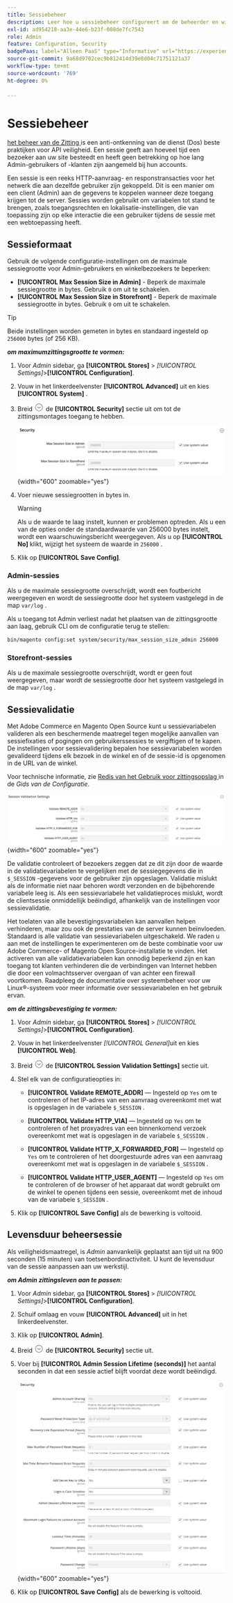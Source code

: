```yaml
---
title: Sessiebeheer
description: Leer hoe u sessiebeheer configureert om de beheerder en winkel te beveiligen.
exl-id: ad954218-aa3e-44e6-b23f-008de7fc7543
role: Admin
feature: Configuration, Security
badgePaas: label="Alleen PaaS" type="Informative" url="https://experienceleague.adobe.com/en/docs/commerce/user-guides/product-solutions" tooltip="Is alleen van toepassing op Adobe Commerce op Cloud-projecten (door Adobe beheerde PaaS-infrastructuur) en op projecten in het veld."
source-git-commit: 9a68d9702cec9b812414d39e8d04c71751121a37
workflow-type: tm+mt
source-wordcount: '769'
ht-degree: 0%

---
```


# Sessiebeheer

[ het beheer van de Zitting ](https://cheatsheetseries.owasp.org/cheatsheets/Session_Management_Cheat_Sheet.html) is een anti-ontkenning van de dienst (Dos) beste praktijken voor API veiligheid. Een sessie geeft aan hoeveel tijd een bezoeker aan uw site besteedt en heeft geen betrekking op hoe lang Admin-gebruikers of -klanten zijn aangemeld bij hun accounts.

Een sessie is een reeks HTTP-aanvraag- en responstransacties voor het netwerk die aan dezelfde gebruiker zijn gekoppeld. Dit is een manier om een client (Admin) aan de gegevens te koppelen wanneer deze toegang krijgen tot de server. Sessies worden gebruikt om variabelen tot stand te brengen, zoals toegangsrechten en lokalisatie-instellingen, die van toepassing zijn op elke interactie die een gebruiker tijdens de sessie met een webtoepassing heeft.

## Sessieformaat

Gebruik de volgende configuratie-instellingen om de maximale sessiegrootte voor Admin-gebruikers en winkelbezoekers te beperken:

- **[!UICONTROL Max Session Size in Admin]** - Beperk de maximale sessiegrootte in bytes. Gebruik `0` om uit te schakelen.
- **[!UICONTROL Max Session Size in Storefront]** - Beperk de maximale sessiegrootte in bytes. Gebruik `0` om uit te schakelen.

>[!TIP]
>
>Beide instellingen worden gemeten in bytes en standaard ingesteld op `256000` bytes (of 256 KB).

**_om maximumzittingsgrootte te vormen:_**

1. Voor _Admin_ sidebar, ga **[!UICONTROL Stores]** > _[!UICONTROL Settings]_>**[!UICONTROL Configuration]**.

1. Vouw in het linkerdeelvenster **[!UICONTROL Advanced]** uit en kies **[!UICONTROL System]** .

1. Breid ![ selecteur van de Uitbreiding ](../assets/icon-display-expand.png) de **[!UICONTROL Security]** sectie uit om tot de zittingsmontages toegang te hebben.

   ![ montages van de Zitting ](../configuration-reference/advanced/assets/system-security.png){width="600" zoomable="yes"}

1. Voer nieuwe sessiegrootten in bytes in.

   >[!WARNING]
   >
   >Als u de waarde te laag instelt, kunnen er problemen optreden. Als u een van de opties onder de standaardwaarde van 256000 bytes instelt, wordt een waarschuwingsbericht weergegeven. Als u op **[!UICONTROL No]** klikt, wijzigt het systeem de waarde in `256000` .

1. Klik op **[!UICONTROL Save Config]**.

### Admin-sessies

Als u de maximale sessiegrootte overschrijdt, wordt een foutbericht weergegeven en wordt de sessiegrootte door het systeem vastgelegd in de map `var/log` .

Als u toegang tot Admin verliest nadat het plaatsen van de zittingsgrootte aan laag, gebruik CLI om de configuratie terug te stellen:

```bash
bin/magento config:set system/security/max_session_size_admin 256000
```

### Storefront-sessies

Als u de maximale sessiegrootte overschrijdt, wordt er geen fout weergegeven, maar wordt de sessiegrootte door het systeem vastgelegd in de map `var/log` .

## Sessievalidatie

Met Adobe Commerce en Magento Open Source kunt u sessievariabelen valideren als een beschermende maatregel tegen mogelijke aanvallen van sessiefixaties of pogingen om gebruikerssessies te vergiftigen of te kapen. De instellingen voor sessievalidering bepalen hoe sessievariabelen worden gevalideerd tijdens elk bezoek in de winkel en of de sessie-id is opgenomen in de URL van de winkel.

Voor technische informatie, zie [ Redis van het Gebruik voor zittingsopslag ](https://experienceleague.adobe.com/docs/commerce-operations/configuration-guide/cache/redis/redis-session.html) in de _Gids van de Configuratie_.

![ Algemene configuratie - de zittingsbevestiging van het Web ](../configuration-reference/general/assets/web-session-validation-settings.png){width="600" zoomable="yes"}

De validatie controleert of bezoekers zeggen dat ze dit zijn door de waarde in de validatievariabelen te vergelijken met de sessiegegevens die in `$_SESSION` -gegevens voor de gebruiker zijn opgeslagen. Validatie mislukt als de informatie niet naar behoren wordt verzonden en de bijbehorende variabele leeg is. Als een sessievariabele het validatieproces mislukt, wordt de clientsessie onmiddellijk beëindigd, afhankelijk van de instellingen voor sessievalidatie.

Het toelaten van alle bevestigingsvariabelen kan aanvallen helpen verhinderen, maar zou ook de prestaties van de server kunnen beïnvloeden. Standaard is alle validatie van sessievariabelen uitgeschakeld. We raden u aan met de instellingen te experimenteren om de beste combinatie voor uw Adobe Commerce- of Magento Open Source-installatie te vinden. Het activeren van alle validatievariabelen kan onnodig beperkend zijn en kan toegang tot klanten verhinderen die de verbindingen van Internet hebben die door een volmachtsserver overgaan of van achter een firewall voortkomen. Raadpleeg de documentatie over systeembeheer voor uw Linux®-systeem voor meer informatie over sessievariabelen en het gebruik ervan.

**_om de zittingsbevestiging te vormen:_**

1. Voor _Admin_ sidebar, ga **[!UICONTROL Stores]** > _[!UICONTROL Settings]_>**[!UICONTROL Configuration]**.

1. Vouw in het linkerdeelvenster _[!UICONTROL General]_&#x200B;uit en kies **[!UICONTROL Web]**.

1. Breid ![ selecteur van de Uitbreiding ](../assets/icon-display-expand.png) de **[!UICONTROL Session Validation Settings]** sectie uit.

1. Stel elk van de configuratieopties in:

   - **[!UICONTROL Validate REMOTE_ADDR]** — Ingesteld op `Yes` om te controleren of het IP-adres van een aanvraag overeenkomt met wat is opgeslagen in de variabele `$_SESSION` .

   - **[!UICONTROL Validate HTTP_VIA]** — Ingesteld op `Yes` om te controleren of het proxyadres van een binnenkomend verzoek overeenkomt met wat is opgeslagen in de variabele `$_SESSION` .

   - **[!UICONTROL Validate HTTP_X_FORWARDED_FOR]** — Ingesteld op `Yes` om te controleren of het doorgestuurde adres van een aanvraag overeenkomt met wat is opgeslagen in de variabele `$_SESSION` .

   - **[!UICONTROL Validate HTTP_USER_AGENT]** — Ingesteld op `Yes` om te controleren of de browser of het apparaat dat wordt gebruikt om de winkel te openen tijdens een sessie, overeenkomt met de inhoud van de variabele `$_SESSION` .

1. Klik op **[!UICONTROL Save Config]** als de bewerking is voltooid.

## Levensduur beheersessie

Als veiligheidsmaatregel, is _Admin_ aanvankelijk geplaatst aan tijd uit na 900 seconden (15 minuten) van toetsenbordinactiviteit. U kunt de levensduur van de sessie aanpassen aan uw werkstijl.

**_om Admin zittingsleven aan te passen:_**

1. Voor _Admin_ sidebar, ga **[!UICONTROL Stores]** > _[!UICONTROL Settings]_>**[!UICONTROL Configuration]**.

1. Schuif omlaag en vouw **[!UICONTROL Advanced]** uit in het linkerdeelvenster.

1. Klik op **[!UICONTROL Admin]**.

1. Breid ![ selecteur van de Uitbreiding ](../assets/icon-display-expand.png) de **[!UICONTROL Security]** sectie uit.

1. Voer bij **[!UICONTROL Admin Session Lifetime (seconds)]** het aantal seconden in dat een sessie actief blijft voordat deze wordt beëindigd.

   ![ Geavanceerde configuratie - de veiligheidsmontages van Admin ](../configuration-reference/advanced/assets/admin-security.png){width="600" zoomable="yes"}

1. Klik op **[!UICONTROL Save Config]** als de bewerking is voltooid.
